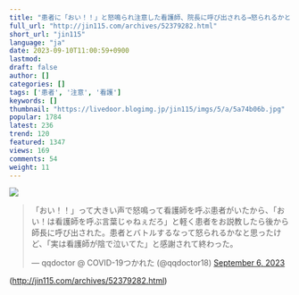 ```yaml
---
title: "患者に「おい！！」と怒鳴られ注意した看護師、院長に呼び出される→怒られるかと思いきや、まさかの・・・ : オレ的ゲーム速報＠刃"
full_url: "http://jin115.com/archives/52379282.html"
short_url: "jin115"
language: "ja"
date: 2023-09-10T11:00:59+0900
lastmod: 
draft: false
author: []
categories: []
tags: ['患者', '注意', '看護']
keywords: []
thumbnail: "https://livedoor.blogimg.jp/jin115/imgs/5/a/5a74b06b.jpg"
popular: 1784
latest: 236
trend: 120
featured: 1347
views: 169
comments: 54
weight: 11
---
```


![](https://livedoor.blogimg.jp/jin115/imgs/5/a/5a74b06b.jpg)

<blockquote class='twitter-tweet'><p lang='ja' dir='ltr'>「おい！！」って大きい声で怒鳴って看護師を呼ぶ患者がいたから、「おい！は看護師を呼ぶ言葉じゃねぇだろ」と軽く患者をお説教したら後から師長に呼び出された。患者とバトルするなって怒られるかなと思ったけど、「実は看護師が陰で泣いてた」と感謝されて終わった。</p>— qqdoctor @ COVID-19つかれた (@qqdoctor18) <a href='https://twitter.com/qqdoctor18/status/1699384785456779428?ref_src=twsrc%5Etfw'>September 6, 2023</a></blockquote> 

(http://jin115.com/archives/52379282.html)
